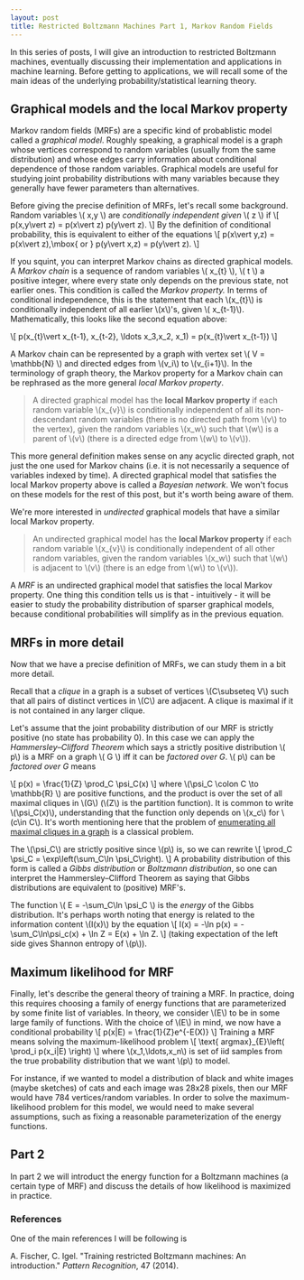 ```yaml
---
layout: post
title: Restricted Boltzmann Machines Part 1, Markov Random Fields
---
```


In this series of posts, I will give an introduction to restricted Boltzmann machines, eventually discussing their implementation and applications in machine learning. Before getting to applications, we will recall some of the main ideas of the underlying probability/statistical learning theory. 

## Graphical models and the local Markov property

Markov random fields (MRFs) are a specific kind of probablistic model called a *graphical model*. Roughly speaking, a graphical model is a graph whose vertices correspond to random variables (usually from the same distribution) and whose edges carry information about conditional dependence of those random variables. Graphical models are useful for studying joint probability distributions with many variables because they generally have fewer parameters than alternatives.

Before giving the precise definition of MRFs, let's recall some background. Random variables \\( x,y \\) are *conditionally independent given* \\( z \\) if 
\\[
p(x,y\vert z) = p(x\vert z) p(y\vert z).
\\]
By the definition of conditional probability, this is equivalent to either of the equations
\\[
p(x\vert y,z) = p(x\vert z),\mbox{ or } p(y\vert x,z) = p(y\vert z).
\\]

If you squint, you can interpret Markov chains as directed graphical models. A *Markov chain* is a sequence of random variables \\( x\_{t} \\),  \\( t \\) a positive integer, where every state only depends on the previous state, not earlier ones. This condition is called the *Markov property.* In terms of conditional independence, this is the statement that each \\(x\_{t}\\) is conditionally independent of all earlier \\(x\\)'s, given \\( x\_{t-1}\\).  Mathematically, this looks like the second equation above:

\\[
p(x\_{t}\vert x\_{t-1}, x\_{t-2}, \ldots x\_3,x\_2, x\_1) = p(x\_{t}\vert x\_{t-1})
\\]

A Markov chain can be represented by a graph with vertex set \\( V = \mathbb{N} \\) and directed edges from \\(v\_i\\) to \\(v\_{i+1}\\). In the terminology of graph theory, the Markov property for a Markov chain can be rephrased as the more general *local Markov property*.

> A directed graphical model has the **local Markov property** if each random variable \\(x\_{v}\\) is conditionally independent of all its non-descendant random variables (there is no directed path from \\(v\\) to the vertex), given the random variables \\(x\_w\\) such that \\(w\\) is a parent of \\(v\\) (there is a directed edge from \\(w\\) to \\(v\\)).

This more general definition makes sense on any acyclic directed graph, not just the one used for Markov chains (i.e. it is not necessarily a sequence of variables indexed by time). A directed graphical model that satisfies the local Markov property above is called a *Bayesian network*. We won't focus on these models for the rest of this post, but it's worth being aware of them.

We're more interested in *undirected* graphical models that have a similar local Markov property. 

> An undirected graphical model has the **local Markov property** if each random variable \\(x_{v}\\) is conditionally independent of all other random variables, given the random variables \\(x_w\\) such that \\(w\\) is adjacent to \\(v\\) (there is an edge from \\(w\\) to \\(v\\)).

A *MRF* is an undirected graphical model that satisfies the local Markov property. One thing this condition tells us is that - intuitively - it will be easier to study the probability distribution of sparser graphical models, because conditional probabilities will simplify as in the previous equation.

## MRFs in more detail

Now that we have a precise definition of MRFs, we can study them in a bit more detail. 

Recall that a *clique* in a graph is a subset of vertices \\(C\subseteq V\\) such that all pairs of distinct vertices in \\(C\\) are adjacent.  A clique is maximal if it is not contained in any larger clique. 

Let's assume that the joint probability distribution of our MRF is strictly positive (no state has probability 0).  In this case we can apply the  *Hammersley–Clifford Theorem* which says a strictly positive distribution \\( p\\) is a MRF on a graph \\( G \\) iff it can be *factored over G*. \\( p\\) can be *factored over G* means

\\[
p(x) = \frac{1}{Z} \prod_C \psi_C(x)
\\]
where  \\(\psi_C \colon C \to \mathbb{R} \\) are positive functions, and the product is over the set of all maximal cliques in \\(G\\) (\\(Z\\) is the partition function). It is common to write \\(\psi_C(x)\\), understanding that the function only depends on \\(x\_c\\) for \\(c\in C\\).  It's worth mentioning here that the problem of [enumerating all maximal cliques in a graph](https://en.wikipedia.org/wiki/Clique_problem#Listing_all_maximal_cliques) is a classical problem.

The \\(\psi_C\\) are strictly positive since \\(p\\) is, so we can rewrite
\\[
\prod_C \psi_C = \exp\left(\sum_C\ln \psi_C\right).
\\]
A probability distribution of this form is called a *Gibbs distribution* or *Boltzmann distribution*, so one can interpret the Hammersley–Clifford Theorem as saying that Gibbs distributions are equivalent to (positive) MRF's.

The function \\( E = -\sum_C\ln \psi_C \\) is the *energy* of the Gibbs distribution. It's perhaps worth noting that energy is related to the information content \\(I(x)\\) by the equation
\\[
I(x) = -\ln p(x) = - \sum_C\ln\psi_c(x) + \ln Z  = E(x) + \ln Z.
\\]
(taking expectation of the left side gives Shannon entropy of \\(p\\)).

## Maximum likelihood for MRF

Finally, let's describe the general theory of training a MRF. In practice, doing this requires choosing a family of energy functions that are parameterized by some finite list of variables. In theory, we consider \\(E\\) to be in some large family of functions.  With the choice of \\(E\\) in mind, we now have a conditional probability
\\[
p(x|E) = \frac{1}{Z}e^{-E(X)}
\\]
Training a MRF means solving the maximum-likelihood problem 
\\[
\text{ argmax}_{E}\left( \prod_i p(x_i|E) \right)
\\]
where \\(x_1,\ldots,x_n\\) is set of iid samples from the true probability distribution that we want \\(p\\) to model.

For instance, if we wanted to model a distribution of black and white images (maybe sketches) of cats and each image was 28x28 pixels, then our MRF would have 784 vertices/random variables. In order to solve the maximum-likelihood problem for this model, we would need to make several assumptions, such as fixing a reasonable parameterization of the energy functions.

## Part 2

In part 2 we will introduct the energy function for a Boltzmann machines (a certain type of MRF) and discuss the details of how likelihood is maximized in practice.

### References

One of the main references I will be following is 

A. Fischer, C. Igel. "Training restricted Boltzmann machines: An introduction." *Pattern Recognition*, 47 (2014).


